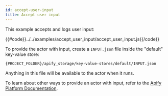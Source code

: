 ```yaml
---
id: accept-user-input
title: Accept user input
---
```


This example accepts and logs user input:

{{#code}}../../examples/accept_user_input/accept_user_input.js{{/code}}

To provide the actor with input, create a `INPUT.json` file inside the "default" key-value store:

```bash
{PROJECT_FOLDER}/apify_storage/key-value-stores/default/INPUT.json
```

Anything in this file will be available to the actor when it runs.

To learn about other ways to provide an actor with input, refer to the [Apify Platform Documentation](https://apify.com/docs/actor#run).
